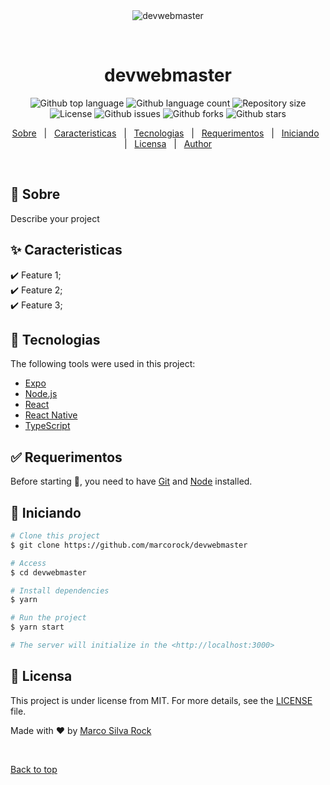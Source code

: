 <div align="center" id="top"> 
  <img src="./.github/app.gif" alt="devwebmaster" />

  &#xa0;

  <!-- <a href="https://devwebmaster.netlify.app">Demo</a> -->
</div>

<h1 align="center">devwebmaster</h1>

<p align="center">
  <img alt="Github top language" src="https://img.shields.io/github/languages/top/marcorock/devwebmaster?color=56BEB8">

  <img alt="Github language count" src="https://img.shields.io/github/languages/count/marcorock/devwebmaster?color=56BEB8">

  <img alt="Repository size" src="https://img.shields.io/github/repo-size/marcorock/devwebmaster?color=56BEB8">

  <img alt="License" src="https://img.shields.io/github/license/marcorock/devwebmaster?color=56BEB8">

  <img alt="Github issues" src="https://img.shields.io/github/issues/marcorock/devwebmaster?color=56BEB8" />

  <img alt="Github forks" src="https://img.shields.io/github/forks/marcorock/devwebmaster?color=56BEB8" />

  <img alt="Github stars" src="https://img.shields.io/github/stars/marcorock/devwebmaster?color=56BEB8" />
</p>

<!-- Status -->

<!-- <h4 align="center"> 
	🚧  devwebmaster 🚀 Under construction...  🚧
</h4> 

<hr> -->

<p align="center">
  <a href="#dart-about">Sobre</a> &#xa0; | &#xa0; 
  <a href="#sparkles-features">Caracteristicas</a> &#xa0; | &#xa0;
  <a href="#rocket-technologies">Tecnologias</a> &#xa0; | &#xa0;
  <a href="#white_check_mark-requirements">Requerimentos</a> &#xa0; | &#xa0;
  <a href="#checkered_flag-starting">Iniciando</a> &#xa0; | &#xa0;
  <a href="#memo-license">Licensa</a> &#xa0; | &#xa0;
  <a href="https://github.com/marcorock" target="_blank">Author</a>
</p>

<br>

## :dart: Sobre ##

Describe your project

## :sparkles: Caracteristicas ##

:heavy_check_mark: Feature 1;\
:heavy_check_mark: Feature 2;\
:heavy_check_mark: Feature 3;

## :rocket: Tecnologias ##

The following tools were used in this project:

- [Expo](https://expo.io/)
- [Node.js](https://nodejs.org/en/)
- [React](https://pt-br.reactjs.org/)
- [React Native](https://reactnative.dev/)
- [TypeScript](https://www.typescriptlang.org/)

## :white_check_mark: Requerimentos ##

Before starting :checkered_flag:, you need to have [Git](https://git-scm.com) and [Node](https://nodejs.org/en/) installed.

## :checkered_flag: Iniciando ##

```bash
# Clone this project
$ git clone https://github.com/marcorock/devwebmaster

# Access
$ cd devwebmaster

# Install dependencies
$ yarn

# Run the project
$ yarn start

# The server will initialize in the <http://localhost:3000>
```

## :memo: Licensa ##

This project is under license from MIT. For more details, see the [LICENSE](LICENSE.md) file.


Made with :heart: by <a href="https://github.com/marcorock" target="_blank">Marco Silva Rock</a>

&#xa0;

<a href="#top">Back to top</a>
